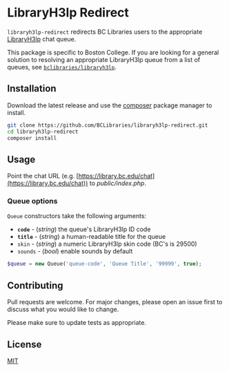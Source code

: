 # LibraryH3lp Redirect

`libraryh3lp-redirect` redirects BC Libraries users to the appropriate [LibraryH3lp](https://libraryh3lp.com/) chat queue.

This package is specific to Boston College. If you are looking for a general solution to resolving an appropriate LibraryH3lp queue from a list of queues, see [`bclibraries/libraryh3lp`](https://github.com/BCLibraries/libraryh3lp).

## Installation

Download the latest release and use the [composer](https://getcomposer.org/) package manager to install.

```bash
git clone https://github.com/BCLibraries/libraryh3lp-redirect.git
cd libraryh3lp-redirect
composer install
```

## Usage

Point the chat URL (e.g. [https://library.bc.edu/chat](https://library.bc.edu/chat)) to *public/index.php*.

### Queue options

`Queue` constructors take the following arguments:

* **`code`** - (_string_) the queue's LibraryH3lp ID code
* **`title`** - (_string_) a human-readable title for the queue
* `skin` - (_string_) a numeric LibraryH3lp skin code (BC's is 29500)
* `sounds` - (_bool_) enable sounds by default

```php
$queue = new Queue('queue-code', 'Queue Title', '99999', true);
```

## Contributing
Pull requests are welcome. For major changes, please open an issue first to discuss what you would like to change.

Please make sure to update tests as appropriate.

## License
[MIT](https://choosealicense.com/licenses/mit/)